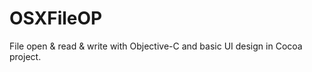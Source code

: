 OSXFileOP
=========

File open &amp; read &amp; write with Objective-C and basic UI design in Cocoa project.

